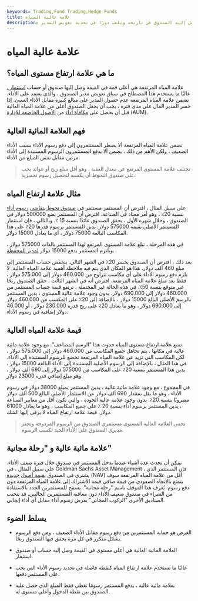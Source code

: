 ```yaml
---
keywords: Trading,Fund Trading,Hedge Funds
title: علامة عالية المياه
description: علامة المياه المرتفعة هي أعلى مستوى وصل إليه الصندوق في تاريخه ويلعب دورًا في تحديد تعويض المدير.
---
```


# علامة عالية المياه
## ما هي علامة ارتفاع مستوى المياه؟

علامة المياه المرتفعة هي أعلى قمة في القيمة وصل إليها صندوق أو حساب [استثمار .](/investment-fund) غالبًا ما يستخدم هذا المصطلح في سياق تعويض مدير الصندوق ، والذي يعتمد على الأداء. تضمن علامة المياه المرتفعة عدم حصول المدير على مبالغ كبيرة مقابل الأداء السيئ. إذا خسر المدير المال على مدى فترة ، يجب أن يجعل الصندوق أعلى من علامة المياه العالية قبل أن يحصل على [مكافأة أداء](/performance-bonus) من [الأصول الخاضعة للإدارة](/aum) (AUM).

## فهم العلامة المائية العالية

تضمن علامة المياه المرتفعة ألا يضطر المستثمرون إلى دفع رسوم الأداء بسبب الأداء الضعيف ، ولكن الأهم من ذلك ، يضمن ألا يدفع المستثمرون الرسوم المستندة إلى الأداء مرتين مقابل نفس المبلغ من الأداء.

> تختلف علامة المستوى المرتفع عن معدل العقبة ، وهو أقل مبلغ ربح أو عوائد يجب على صندوق التحوط أن يكسبه لتحصيل رسوم تحفيزية.

>

## مثال علامة ارتفاع المياه

على سبيل المثال ، افترض أن المستثمر مستثمر في [صندوق تحوط يتقاضى](/hedgefund) [رسوم أداء](/performance-fee) بنسبة 20٪ ، وهو أمر معتاد في الصناعة. افترض أن المستثمر يضع 500000 دولار في الصندوق ، وخلال شهره الأول ، يحقق الصندوق عائدًا بنسبة 15 ٪. وبالتالي ، فإن استثمار المستثمر الأصلي بقيمة 575000 دولار. يدين المستثمر برسوم قدرها 20٪ على هذا المكاسب البالغة 75000 دولار ، أي ما يعادل 15000 دولار.

في هذه المرحلة ، تبلغ علامة المستوى المرتفع لهذا المستثمر بالذات 575000 دولار ، ويلتزم المستثمر بدفع 15000 دولار [لمدير المحفظة](/portfoliomanager).

بعد ذلك ، افترض أن الصندوق يخسر 20٪ في الشهر التالي. ينخفض حساب المستثمر إلى مبلغ 460 ألف دولار. هذا هو المكان الذي يتم فيه ملاحظة أهمية علامة المياه العالية. لا يلزم دفع رسوم الأداء على أي مكاسب تتراوح من 460.000 دولار إلى 575.000 دولار ، فقط بعد مبلغ علامة المياه المرتفعة. افترض أنه في الشهر الثالث ، حقق الصندوق ربحًا غير متوقع بنسبة 50٪. في هذه الحالة غير المحتملة ، ترتفع قيمة حساب المستثمر من 460.000 دولار إلى 690.000 دولار. بدون وجود علامة عالية المستوى ، يدين المستثمر بالرسم الأصلي البالغ 15000 دولار ، بالإضافة إلى 20٪ على المكسب من 460.000 دولار إلى 690.000 دولار ، وهو ما يعادل 20٪ على ربح قدره 230.000 دولار ، أو 46.000 دولار إضافية في رسوم الأداء.

## قيمة علامة المياه العالية

تمنع علامة ارتفاع مستوى المياه حدوث هذا "الرسم المضاعف". مع وجود علامة مائية عالية في مكانها ، يتم تجاهل جميع المكاسب من 460.000 دولار إلى 575.000 دولار ، لكن المكاسب التي تزيد عن علامة المياه المرتفعة تخضع للرسوم المستندة إلى الأداء. في هذا المثال ، بالإضافة إلى الرسوم الأصلية المستندة إلى الأداء البالغة 15000 دولار ، يدين هذا المستثمر بنسبة 20٪ على المكاسب من 575000 دولار إلى 690 ألف دولار ، وهو مبلغ إضافي قدره 23000 دولار.

في المجموع ، مع وجود علامة مائية عالية ، يدين المستثمر بمبلغ 38000 دولار في رسوم الأداء ، وهو ما يقل بمقدار 690 ألف دولار عن الاستثمار الأصلي البالغ 500 ألف دولار مضروبًا بنسبة 20٪. بدون وجود علامة عالية الجودة ، والتي تكون أقل من معايير الصناعة ، يدين المستثمر برسوم أداء بنسبة 20 ٪ على جميع المكاسب ، وهو ما يعادل 61000 دولار. قيمة علامة ارتفاع المياه لا يرقى إليها الشك.

> تحمي العلامة العالية المستوى مستثمري الصندوق من الرسوم المزدوجة وتحفز مديري الصندوق على الأداء الجيد لكسب الرسوم.

>

## علامة مائية عالية و "رحلة مجانية"

يمكن أن تحدث عدة أشياء عندما يدخل المستثمر في صندوق خلال فترة ضعف الأداء. على سبيل المثال ، في Goldman Sachs Asset Management ، فإن المستثمر الذي يشتري في الصندوق [بقيمة أصول](/nav) [جديدة](/nav) (NAV) أقل من علامة المياه المرتفعة سوف يتمتع بالاتجاه الصعودي من قيمة صافي قيمة الاشتراك إلى علامة المياه المرتفعة دون دفع رسوم. يُعرف هذا الموقف باسم "رحلة مجانية". يسمح للمستثمرين الجدد بالاستفادة من الشراء في صندوق ضعيف الأداء دون معاقبة المستثمرين الحاليين. قد تتجنب الصناديق الأخرى "الركوب المجاني" بفرض رسوم أداء مقابل أي أداء إيجابي.

## يسلط الضوء

- الغرض هو حماية المستثمرين من دفع رسوم مقابل الأداء الضعيف ، ومن دفع الرسوم بشكل متكرر في كل مرة يحقق فيها الصندوق ربحًا.

- العلامة المائية العالية هي أعلى مستوى في القيمة وصل إليه حساب أو صندوق استثمار.

- غالبًا ما تستخدم علامة ارتفاع المياه كنقطة فاصلة في تحديد رسوم الأداء التي يجب على المستثمر دفعها.

- بعلامة مائية عالية ، يدفع المستثمر رسومًا تغطي فقط المبلغ الذي حصل عليه الصندوق بين نقطة الدخول وأعلى مستوى له.

